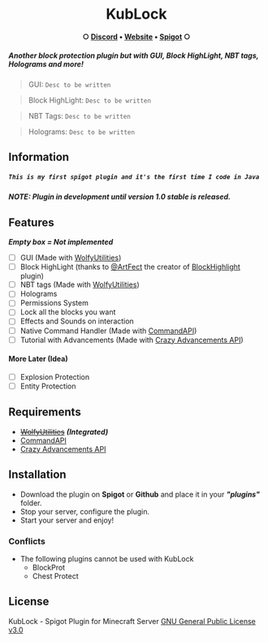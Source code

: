 
<h1 align="center">KubLock</a></h1><p align="center"><b>○ <a href="https://discord.io/dawbee">Discord</a> • <a href="https://dev.dawbee.fr/kublock">Website</a> • <a href="#">Spigot</a> ○</b></h5>


##### Another block protection plugin but with GUI, Block HighLight, NBT tags, Holograms and more!
>   GUI: `Desc to be written`

>   Block HighLight: `Desc to be written`

>   NBT Tags: `Desc to be written`

>   Holograms: `Desc to be written`

## Information
##### *`This is my first spigot plugin and it's the first time I code in Java`*

##### NOTE: Plugin in development until version 1.0 stable is released.

## Features
***Empty box = Not implemented***

 - [ ] GUI (Made with [WolfyUtilities](https://www.curseforge.com/minecraft/bukkit-plugins/wolfyutilities))
 - [ ] Block HighLight (thanks to [@ArtFect](https://www.spigotmc.org/members/286670/) the creator of [BlockHighlight](https://www.spigotmc.org/resources/blockhighlight.91087/) plugin)
 - [ ] NBT tags (Made with [WolfyUtilities](https://www.curseforge.com/minecraft/bukkit-plugins/wolfyutilities))
 - [ ] Holograms
 - [ ] Permissions System
 - [ ] Lock all the blocks you want
 - [ ] Effects and Sounds on interaction
 - [ ] Native Command Handler (Made with [CommandAPI](https://www.spigotmc.org/resources/api-commandapi-1-16-5-1-17-1.62353/))
 - [ ] Tutorial with Advancements (Made with [Crazy Advancements API](https://www.spigotmc.org/resources/crazy-advancements-api.51741/))

#### More Later (Idea)

 - [ ] Explosion Protection
 - [ ] Entity Protection

## Requirements

- [~~WolfyUtilities~~](https://www.curseforge.com/minecraft/bukkit-plugins/wolfyutilities) ***(Integrated)***
- [CommandAPI](https://www.spigotmc.org/resources/api-commandapi-1-16-5-1-17-1.62353/)
- [Crazy Advancements API](https://www.spigotmc.org/resources/crazy-advancements-api.51741/)


## Installation
- Download the plugin on **Spigot** or **Github** and place it in your ***"plugins"*** folder.
- Stop your server, configure the plugin. 
- Start your server and enjoy!

### Conflicts
* The following plugins cannot be used with KubLock
    - BlockProt
    - Chest Protect

## License

KubLock - Spigot Plugin for Minecraft Server
[GNU General Public License v3.0](https://github.com/Edrow-6/KubLock/blob/develop/LICENSE.md)
